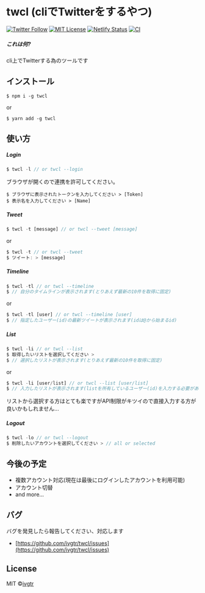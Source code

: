 # twcl (cliでTwitterをするやつ)
[![Twitter Follow](https://img.shields.io/twitter/follow/mawaru_hana?style=social)](https://twitter.com/mawaru_hana) [![MIT License](http://img.shields.io/badge/license-MIT-blue.svg?style=flat)](LICENSE) [![Netlify Status](https://api.netlify.com/api/v1/badges/528913b2-82a9-4d80-89a5-0005a7da157b/deploy-status)](https://github.com/ivgtr/twcl-web) [![CI](https://github.com/ivgtr/twcl-middleware/workflows/CI/badge.svg)](https://github.com/ivgtr/twcl-middleware)

##### これは何?  
cli上でTwitterする為のツールです


## インストール

```
$ npm i -g twcl
```
or
```
$ yarn add -g twcl
```

## 使い方
##### Login  
``` javascript
$ twcl -l // or twcl --login
```
ブラウザが開くので連携を許可してください。
```
$ ブラウザに表示されたトークンを入力してください > [Token] 
$ 表示名を入力してください > [Name]
```
##### Tweet
``` javascript
$ twcl -t [message] // or twcl --tweet [message]
```
or  
``` javascript
$ twcl -t // or twcl --tweet
$ ツイート: > [message]
```
##### Timeline
``` javascript
$ twcl -tl // or twcl --timeline
$ // 自分のタイムラインが表示されます(とりあえず最新の10件を取得に固定)
```
or
``` javascript
$ twcl -tl [user] // or twcl --timeline [user]
$ // 指定したユーザー(id)の最新ツイートが表示されます(idは@から始まるid)
```
##### List
``` javascript
$ twcl -li // or twcl --list
$ 取得したいリストを選択してください >
$ // 選択したリストが表示されます(とりあえず最新の10件を取得に固定)
```
or
``` javascript
$ twcl -li [user/list] // or twcl --list [user/list]
$ // 入力したリストが表示されます(listを所有しているユーザー(id)を入力する必要があります)
```
リストから選択する方はとても楽ですがAPI制限がキツイので直接入力する方が良いかもしれません...  
##### Logout
``` javascript
$ twcl -lo // or twcl --logout
$ 削除したいアカウントを選択してください > // all or selected
```

## 今後の予定
- 複数アカウント対応(現在は最後にログインしたアカウントを利用可能)
- アカウント切替
- and more...

## バグ
バグを発見したら報告してください、対応します
- [https://github.com/ivgtr/twcl/issues](https://github.com/ivgtr/twcl/issues)

## License
MIT ©[ivgtr](https://github.com/ivgtr)